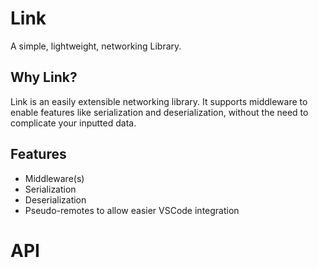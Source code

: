 # Link
A simple, lightweight, networking Library.

## Why Link?
Link is an easily extensible networking library.
It supports middleware to enable features like serialization and deserialization, without the need to complicate your inputted data.

## Features
* Middleware(s)
* Serialization
* Deserialization
* Pseudo-remotes to allow easier VSCode integration

# API